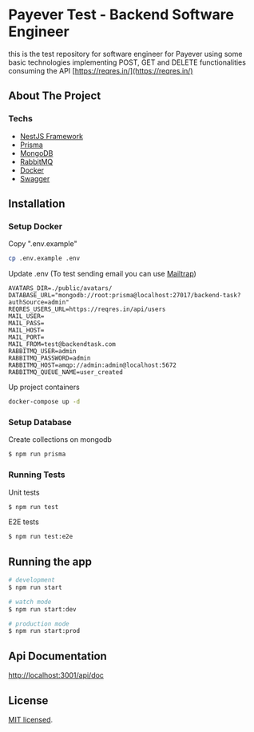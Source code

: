 # Payever Test - Backend Software Engineer

this is the test repository for software engineer for Payever using some basic technologies implementing POST, GET and DELETE functionalities consuming the API [https://reqres.in/](https://reqres.in/)
  
## About The Project

### Techs
- [NestJS Framework](https://nestjs.com/)
- [Prisma](https://www.prisma.io/)
- [MongoDB](https://www.mongodb.com/)
- [RabbitMQ](https://www.rabbitmq.com/)
- [Docker](https://www.docker.com/)
- [Swagger](https://zircote.github.io/swagger-php/)
  
## Installation

### Setup Docker

Copy ".env.example"
```sh
cp .env.example .env
```

Update .env (To test sending email you can use [Mailtrap](https://mailtrap.io/))
```dosini
AVATARS_DIR=./public/avatars/
DATABASE_URL="mongodb://root:prisma@localhost:27017/backend-task?authSource=admin"
REQRES_USERS_URL=https://reqres.in/api/users
MAIL_USER=
MAIL_PASS=
MAIL_HOST=
MAIL_PORT=
MAIL_FROM=test@backendtask.com
RABBITMQ_USER=admin
RABBITMQ_PASSWORD=admin
RABBITMQ_HOST=amqp://admin:admin@localhost:5672
RABBITMQ_QUEUE_NAME=user_created
```
Up project containers
```sh
docker-compose up -d
```

### Setup Database

Create collections on mongodb
```bash
$ npm run prisma
```

### Running Tests

Unit tests
```bash
$ npm run test
```

E2E tests
```bash
$ npm run test:e2e
```

## Running the app

```bash
# development
$ npm run start

# watch mode
$ npm run start:dev

# production mode
$ npm run start:prod
```

## Api Documentation

[http://localhost:3001/api/doc](http://localhost:3001/api/doc)



## License

[MIT licensed](LICENSE).
